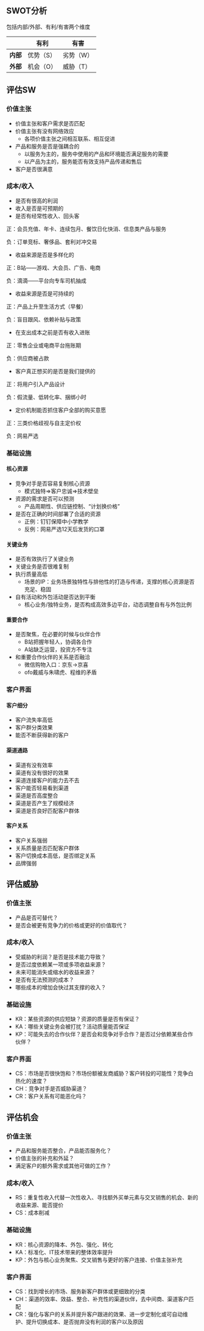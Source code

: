 ## SWOT分析

包括内部/外部、有利/有害两个维度

|          | 有利      | 有害      |
| -------- | --------- | --------- |
| **内部** | 优势（S） | 劣势（W） |
| **外部** | 机会（O） | 威胁（T） |

## 评估SW

### 价值主张

- 价值主张和客户需求是否匹配
- 价值主张有没有网络效应
  - 各项价值主张之间相互联系、相互促进
- 产品和服务是否是强耦合的
  - 以服务为主的，服务中使用的产品和环境能否满足服务的需要
  - 以产品为主的，服务能否有效支持产品传递和售后
- 客户是否很满意

### 成本/收入

- 是否有很高的利润
- 收入是否是可预期的
- 是否有经常性收入、回头客

正：会员充值、年卡、连续包月、餐饮日化快消、信息类产品与服务

负：订单竞标、奢侈品、套利对冲交易

- 收益来源是否是多样化的

正：B站——游戏、大会员、广告、电商

负：滴滴——平台向专车司机抽成

- 收益来源是否是可持续的

正：产品上升至生活方式（早餐）

负：盲目跟风、依赖补贴与政策

- 在支出成本之前是否有收入进账

正：零售企业或电商平台拖账期

负：供应商被占款

- 客户真正想买的是否是我们提供的

正：将用户引入产品设计

负：假流量、低转化率、捆绑小时

- 定价机制能否抓住客户全部的购买意愿

正：三类价格歧视与自主定价权

负：网易严选

### 基础设施

#### 核心资源

- 竞争对手是否容易复制核心资源
  - 模式独特=>客户忠诚=>技术壁垒
- 资源的需求是否可以预测
  - 产品周期性、供应链控制、“计划换价格”
- 是否在正确的时间部署了合适的资源
  - 正例：钉钉保障中小学教学
  - 反例：网易严选12天后发货的口罩

#### 关键业务

- 是否有效执行了关键业务
- 关键业务是否很难复制
- 执行质量高低
  - 场景的IP：业务场景独特性与排他性的打造与传递，支撑的核心资源是否充足、稳固
- 自有活动和外包活动是否达到平衡
  - 核心业务/独特业务，是否构成高效多边平台，动态调整自有与外包比例

#### 重要合作

- 是否聚焦，在必要的时候与伙伴合作
  - B站把握年轻人，协调各合作
  - A站缺乏运营，投资方不专注
- 和重要合作伙伴的关系是否融洽
  - 微信购物入口：京东->京喜
  - ofo戴威与朱啸虎、程维的矛盾

### 客户界面

#### 客户细分

- 客户流失率高低
- 客户群分类效果
- 能否不断获得新的客户

#### 渠道通路

- 渠道有没有效率
- 渠道有没有很好的效果
- 渠道连接客户的能力去不去
- 客户能否轻易看到渠道
- 渠道是否高度整合
- 渠道是否产生了规模经济
- 渠道是否良好匹配客户群体

#### 客户关系

- 客户关系强弱
- 关系质量是否匹配客户群体
- 客户切换成本高低，是否绑定关系
- 品牌强弱

## 评估威胁

### 价值主张

- 产品是否可替代？
- 是否会被更有竞争力的价格或更好的价值取代？

### 成本/收入

- 受威胁的利润？是否是技术能力导致？
- 是否过度依赖某一项或多项收益来源？
- 未来可能消失或缩水的收益来源？
- 是否有无法预测的成本？
- 哪些成本的增加会快过其支撑的收入？

### 基础设施

- KR：某些资源的供应短缺？资源的质量是否有保证？
- KA：哪些关键业务会被打扰？活动质量能否保证
- KP：可能失去的合作伙伴？是否会和竞争对手合作？是否过分依赖某些合作伙伴？

### 客户界面

- CS：市场是否很快饱和？市场份额被友商威胁？客户转投的可能性？竞争白热化的速度？
- CH：竞争对手是否威胁渠道？
- CR：客户关系有可能恶化吗？

## 评估机会

### 价值主张

- 产品和服务能否整合，产品能否服务化？
- 价值主张的补充和外延？
- 满足客户的额外需求或其他可做的工作？

### 成本/收入

- RS：重复性收入代替一次性收入、寻找额外买单元素与交叉销售的机会、新的收益来源、能否提价
- CS：成本削减

### 基础设施

- KR：核心资源的降本、外包、强化、转化
- KA：标准化、IT技术带来的整体效率提升
- KP：外包与核心业务聚焦、交叉销售与更好的客户连接、价值主张补充

### 客户界面

- CS：找到增长的市场、服务新客户群体或更细致的分类
- CH：渠道的效率、效益、整合、补充性的渠道伙伴，去中间商、渠道客户匹配
- CR：强化与客户的关系并提升客户跟进的效果、进一步定制化或可自动维护、提升切换成本、是否抛弃没有利润的客户以及原因